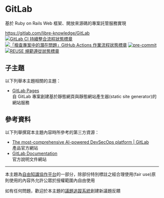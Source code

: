 # GitLab

基於 Ruby on Rails Web 框架、開放來源碼的專案託管服務實現

<https://gitlab.com/libre-knowledge/GitLab>  
[![GitLab CI 持續整合流程狀態標章](https://gitlab.com/libre-knowledge/GitLab/badges/main/pipeline.svg?ignore_skipped=true "點擊查看 GitLab CI 持續整合流程的運行狀態")](https://gitlab.com/libre-knowledge/GitLab/-/commits/main) [![「檢查專案中的潛在問題」GitHub Actions 作業流程狀態標章](https://github.com/libre-knowledge/GitLab/actions/workflows/check-potential-problems.yml/badge.svg "本專案使用 GitHub Actions 自動化檢查專案中的潛在問題")](https://github.com/libre-knowledge/GitLab/actions/workflows/check-potential-problems.yml) [![pre-commit](https://img.shields.io/badge/pre--commit-enabled-brightgreen?logo=pre-commit&logoColor=white "本專案使用 pre-commit 檢查專案中的潛在問題")](https://github.com/pre-commit/pre-commit) [![REUSE 規範遵從狀態標章](https://api.reuse.software/badge/gitlab.com/libre-knowledge/GitLab "本專案遵從 REUSE 規範降低軟體授權合規成本")](https://api.reuse.software/info/gitlab.com/libre-knowledge/GitLab)

## 子主題

以下列舉本主題相關的主題：

* [GitLab Pages](https://gitlab.com/libre-knowledge/gitlab-pages)  
  自 GitLab 專案創建基於靜態網頁與靜態網站產生器(static site generator)的網站服務

## 參考資料

以下列舉撰寫本主題內容時所參考的第三方資源：

* [The most-comprehensive AI-powered DevSecOps platform | GitLab](https://about.gitlab.com/)  
  產品官方網站
* [GitLab Documentation](https://docs.gitlab.com/)  
  官方說明文件網站

<!--
## 基本概念

以下列舉本主題相關的基本概念說明資源：

（待補）

## 解決方案

以下列舉本主題相關的解決方案：

（待補）

-->

---

本主題為[自由知識協作平台](https://gitlab.com/libre-knowledge/libre-knowledge)的一部分，除部份特別標註之經合理使用(fair use)原則使用的內容外允許公眾於授權範圍內自由使用

如有任何問題，歡迎於本主題的[議題追蹤系統](https://gitlab.com/libre-knowledge/GitLab/-/issues)創建新議題反饋
